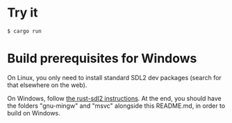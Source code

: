 # Try it
```
$ cargo run
```

# Build prerequisites for Windows
On Linux, you only need to install standard SDL2 dev packages (search for that elsewhere on the web).

On Windows, follow [the rust-sdl2 instructions](https://github.com/Rust-SDL2/rust-sdl2).
At the end, you should have the folders "gnu-mingw" and "msvc" alongside this README.md,
in order to build on Windows.
